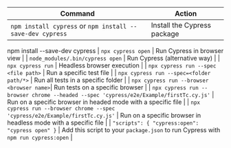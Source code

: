 | Command                                   | Action                                                        |
|-------------------------------------------|---------------------------------------------------------------|
| `npm install cypress` or `npm install --save-dev cypress`                    | Install the Cypress package                                   |
npm install --save-dev cypress
| `npx cypress open`                        | Run Cypress in browser view                                   |
| `node_modules/.bin/cypress open`          | Run Cypress (alternative way)                                  |
| `npx cypress run`                         | Headless browser execution                                    |
| `npx cypress run --spec <file path>`      | Run a specific test file                                      |
| `npx cypress run --spec=<folder path/*>`  | Run all tests in a specific folder                            |
| `npx cypress run --browser <browser name>`| Run tests on a specific browser                               |
| `npx cypress run --browser chrome --headed --spec 'cypress/e2e/Example/firstTc.cy.js'` | Run on a specific browser in headed mode with a specific file |
| `npx cypress run --browser chrome --spec 'cypress/e2e/Example/firstTc.cy.js'` | Run on a specific browser in headless mode with a specific file |
| `"scripts": { "cypress:open": "cypress open" }` | Add this script to your `package.json` to run Cypress with `npm run cypress:open` |

